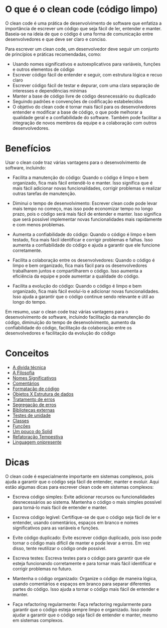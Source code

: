 # O que é o clean code (código limpo)

O clean code é uma prática de desenvolvimento de software que enfatiza a importância de escrever um código que seja fácil de ler, entender e manter. Baseia-se na ideia de que o código é uma forma de comunicação entre desenvolvedores e que deve ser claro e conciso.

Para escrever um clean code, um desenvolvedor deve seguir um conjunto de princípios e práticas recomendadas, como:

- Usando nomes significativos e autoexplicativos para variáveis, funções e outros elementos de código
- Escrever código fácil de entender e seguir, com estrutura lógica e recuo claro
- Escrever código fácil de testar e depurar, com uma clara separação de interesses e dependências mínimas
- Manter a base de código livre de código desnecessário ou duplicado
- Seguindo padrões e convenções de codificação estabelecidos
- O objetivo do clean code é tornar mais fácil para os desenvolvedores entender e modificar a base de código, o que pode melhorar a qualidade geral e a confiabilidade do software. Também pode facilitar a integração de novos membros da equipe e a colaboração com outros desenvolvedores.

# Benefícios
Usar o clean code traz várias vantagens para o desenvolvimento de software, incluindo:

- Facilita a manutenção do código: Quando o código é limpo e bem organizado, fica mais fácil entendê-lo e manter. Isso significa que é mais fácil adicionar novas funcionalidades, corrigir problemas e realizar outras tarefas de manutenção.

- Diminui o tempo de desenvolvimento: Escrever clean code pode levar mais tempo no começo, mas isso pode economizar tempo no longo prazo, pois o código será mais fácil de entender e manter. Isso significa que será possível implementar novas funcionalidades mais rapidamente e com menos problemas.

- Aumenta a confiabilidade do código: Quando o código é limpo e bem testado, fica mais fácil identificar e corrigir problemas e falhas. Isso aumenta a confiabilidade do código e ajuda a garantir que ele funcione corretamente.

- Facilita a colaboração entre os desenvolvedores: Quando o código é limpo e bem organizado, fica mais fácil para os desenvolvedores trabalharem juntos e compartilharem o código. Isso aumenta a eficiência da equipe e pode aumentar a qualidade do código.

- Facilita a evolução do código: Quando o código é limpo e bem organizado, fica mais fácil evoluí-lo e adicionar novas funcionalidades. Isso ajuda a garantir que o código continue sendo relevante e útil ao longo do tempo.

Em resumo, usar o clean code traz várias vantagens para o desenvolvimento de software, incluindo facilitação da manutenção do código, diminuição do tempo de desenvolvimento, aumento da confiabilidade do código, facilitação da colaboração entre os desenvolvedores e facilitação da evolução do código

# Conceitos
- [A divida técnica](01-divida-tecnica.md)
- [A Filosofia](02-filosofia.md)
- [Nomes Significativos](03-nomes-significativos.md)
- [Comentários](04-comentarios.md)
- [Formatação de código](05-formatacao-codigo.md)
- [Objetos X Estrutura de dados](07-objetos-x-estrutura-de-dados.md)
- [Tratamento de erros](08-tratamento-de-erros.md)
- [Segregação de erros](15-segregacao-de-erros.md)
- [Bibliotecas externas](09-fronteira-de-bibliotecas.md)
- [Testes de unidade](10-tdd.md)
- [Classes](11-classes.md)
- [Funções](06-funcoes.md)
- [Um pouco do Solid](12-solid.md)
- [Refatoração Tempestiva](13-refatoracao-tempestiva.md)
- [Linguagem onipresente](14-linguagem-onipresente.md)
  
# Dicas

O clean code é especialmente importante em sistemas complexos, pois ajuda a garantir que o código seja fácil de entender, manter e evoluir. Aqui estão algumas dicas para escrever clean code em sistemas complexos:

- Escreva código simples: Evite adicionar recursos ou funcionalidades desnecessários ao sistema. Mantenha o código o mais simples possível para torná-lo mais fácil de entender e manter.

- Escreva código legível: Certifique-se de que o código seja fácil de ler e entender, usando comentários, espaços em branco e nomes significativos para as variáveis e funções.

- Evite código duplicado: Evite escrever código duplicado, pois isso pode tornar o código mais difícil de manter e pode levar a erros. Em vez disso, tente reutilizar o código onde possível.

- Escreva testes: Escreva testes para o código para garantir que ele esteja funcionando corretamente e para tornar mais fácil identificar e corrigir problemas no futuro.

- Mantenha o código organizado: Organize o código de maneira lógica, usando comentários e espaços em branco para separar diferentes partes do código. Isso ajuda a tornar o código mais fácil de entender e manter.

- Faça refactoring regularmente: Faça refactoring regularmente para garantir que o código esteja sempre limpo e organizado. Isso pode ajudar a garantir que o código seja fácil de entender e manter, mesmo em sistemas complexos.

